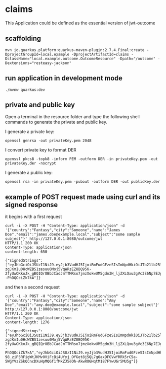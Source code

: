 # claims

This Application could be defined as the essential version of jwt-outcome

## scaffolding

```shell
mvn io.quarkus.platform:quarkus-maven-plugin:2.7.4.Final:create -DprojectGroupId=local.example -DprojectArtifactId=claims -DclassName="local.example.outcome.OutcomeResource" -Dpath="/outcome" -Dextensions="resteasy-jackson"
```

## run application in development mode

```shell
./mvnw quarkus:dev
```

## private and public key

Open a terminal in the resource folder and type the following shell commands to generate the private and public key.

I generate a private key:

```shell
openssl genrsa -out privateKey.pem 2048
```

I convert private key to format DER

```shell
openssl pkcs8 -topk8 -inform PEM -outform DER -in privateKey.pem -out privateKey.der -nocrypt
```

I generate a public key:

```shell
openssl rsa -in privateKey.pem -pubout -outform DER -out publicKey.der
```

## example of POST request made using curl and its signed response

it begins with a first request

```shell
curl -i -X POST -H "Content-Type: application/json" -d '{"country":"Fantasy","city":"Someone","name":"James Doe","email":"james.doe@example.local","subject":"some sample subject"}' http://127.0.0.1:8080/outcome/jwt
HTTP/1.1 200 OK
Content-Type: application/json
content-length: 650

{"signedStrings":["eyJhbGciOiJSUzI1NiJ9.eyJjb3VudHJ5IjoiRmFudGFzeSIsImNpdHkiOiJTb21lb25lIiwibmFtZSI6IkphbWVzIERvZSIsImVtYWlsIjoiamFtZXMuZG9lQGV4YW1wbGUubG9jYWwiLCJzdWIiOiJzb21lIHNhbXBsZSBzdWJqZWN0IiwianRpIjoiNGEzZmZkNDMtYTdkMS00NzJiLWFmYTctMzJhMTIyMTgxYTNiIiwiaWF0IjoxNjQ3MjA0NDczLCJleHAiOjE2NDcyMDYyNzN9.hz3DZVSnUgfVAQBdfs4ouTEyfx6WAUrJ5SYJiHH33eHWMQsXSzRYMkqJy_c1xiqVBJOwMp-zgJKmIu0HcWZBS1zesuu0Moj5VqWRzEZ8BQ95K-2fyUwOKkoJk_gBQIQrOBbJCadJmTTMRso7jmzXokwUM5gdn3H_ljZXLQxu3gVc3E6Np7EJg9lpiqOS0Qtxjz2Z1wQkanV1q8lWFlQK3IojZPeqxvHTBOI4LfMW8aCWorTx4pvbcu936JdBko1CIi_vZQJasy99dPzxWo2FuYa16Lj1fDBym11juzEA7UTXLPxxwHIdpuh83ibw7z3k8qRdO0V1--PhDQOciZk7kA"]}
```

and then a second request

```shell
curl -i -X POST -H "Content-Type: application/json" -d '{"country":"Fantasy","city":"Someone","name":"Amy Doe","email":"amy.doe@example.local","subject":"some sample subject"}' http://127.0.0.1:8080/outcome/jwt
HTTP/1.1 200 OK
Content-Type: application/json
content-length: 1276

{"signedStrings":["eyJhbGciOiJSUzI1NiJ9.eyJjb3VudHJ5IjoiRmFudGFzeSIsImNpdHkiOiJTb21lb25lIiwibmFtZSI6IkphbWVzIERvZSIsImVtYWlsIjoiamFtZXMuZG9lQGV4YW1wbGUubG9jYWwiLCJzdWIiOiJzb21lIHNhbXBsZSBzdWJqZWN0IiwianRpIjoiNGEzZmZkNDMtYTdkMS00NzJiLWFmYTctMzJhMTIyMTgxYTNiIiwiaWF0IjoxNjQ3MjA0NDczLCJleHAiOjE2NDcyMDYyNzN9.hz3DZVSnUgfVAQBdfs4ouTEyfx6WAUrJ5SYJiHH33eHWMQsXSzRYMkqJy_c1xiqVBJOwMp-zgJKmIu0HcWZBS1zesuu0Moj5VqWRzEZ8BQ95K-2fyUwOKkoJk_gBQIQrOBbJCadJmTTMRso7jmzXokwUM5gdn3H_ljZXLQxu3gVc3E6Np7EJg9lpiqOS0Qtxjz2Z1wQkanV1q8lWFlQK3IojZPeqxvHTBOI4LfMW8aCWorTx4pvbcu936JdBko1CIi_vZQJasy99dPzxWo2FuYa16Lj1fDBym11juzEA7UTXLPxxwHIdpuh83ibw7z3k8qRdO0V1--PhDQOciZk7kA","eyJhbGciOiJSUzI1NiJ9.eyJjb3VudHJ5IjoiRmFudGFzeSIsImNpdHkiOiJTb21lb25lIiwibmFtZSI6IkFteSBEb2UiLCJlbWFpbCI6ImFteS5kb2VAZXhhbXBsZS5sb2NhbCIsInN1YiI6InNvbWUgc2FtcGxlIHN1YmplY3QiLCJqdGkiOiJlMjY5NWE2ZC00M2M0LTQxOTYtYTY4MC1kZmZhNjM0YWRmN2YiLCJpYXQiOjE2NDcyMDQ1MzUsImV4cCI6MTY0NzIwNjMzNX0.ssOwzPg5enqZEJbPzZcMSnnQ7TG64biUOlD1D9qxRlZe69on3OdbnQAmcZwn0JNj2xTEfb_Xbr4SEkKZJSHY43lcrf3jgGlQCscgOS5SftUKT9c2cNsrBT5CHn5pF1J8OzDTPsLCTPMY8PtQ5etVPiqmXQJymU1o0qRXM1oDEySKPaVT6xZvDgFm09b7yXJFSU6Bn7D3YaRHRS864lEOmmJqheMZT0wt-98_ziP3RFigWtJKMv0ViFcBi4UYyj_OfGet8j5QL7g6axDFGVwYRRk5rC5a-5WgYVzZSkQCncDXuHpMQGf1fMkZJ5eOh-AkwROGHqtM187FYwUGr5MU5g"]}
```
